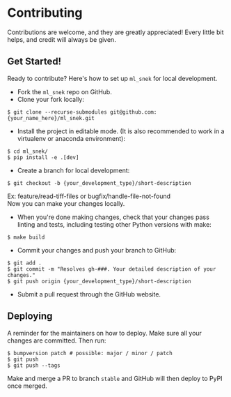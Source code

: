 # Contributing

Contributions are welcome, and they are greatly appreciated! Every little bit
helps, and credit will always be given.

## Get Started!
Ready to contribute? Here's how to set up `ml_snek` for local development.

* Fork the `ml_snek` repo on GitHub.
* Clone your fork locally:

```
$ git clone --recurse-submodules git@github.com:{your_name_here}/ml_snek.git
```

* Install the project in editable mode. (It is also recommended to work in a virtualenv or anaconda environment):

```
$ cd ml_snek/
$ pip install -e .[dev]
```

* Create a branch for local development:

```
$ git checkout -b {your_development_type}/short-description
```
Ex: feature/read-tiff-files or bugfix/handle-file-not-found<br>
Now you can make your changes locally.<br>

* When you're done making changes, check that your changes pass linting and tests, including testing other Python
versions with make:

```
$ make build
```

* Commit your changes and push your branch to GitHub:

```
$ git add .
$ git commit -m "Resolves gh-###. Your detailed description of your changes."
$ git push origin {your_development_type}/short-description
```

* Submit a pull request through the GitHub website.

## Deploying

A reminder for the maintainers on how to deploy.
Make sure all your changes are committed.
Then run:

```
$ bumpversion patch # possible: major / minor / patch
$ git push
$ git push --tags
```

Make and merge a PR to branch `stable` and GitHub will then deploy to PyPI once merged.
